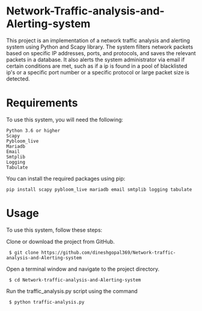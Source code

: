 # Network-Traffic-analysis-and-Alerting-system

This project is an implementation of a network traffic analysis and alerting system using Python and Scapy library. The system filters network packets based on specific IP addresses, ports, and protocols, and saves the relevant packets in a database. It also alerts the system administrator via email if certain conditions are met, such as if a ip is found in a pool of blacklisted ip's or a specific port number or a specific protocol or large packet size is detected.

# Requirements

To use this system, you will need the following:

    Python 3.6 or higher
    Scapy
    Pybloom_live
    Mariadb
    Email
    Smtplib
    Logging
    Tabulate

You can install the required packages using pip:

    pip install scapy pybloom_live mariadb email smtplib logging tabulate

# Usage

To use this system, follow these steps:

  Clone or download the project from GitHub.
     
     $ git clone https://github.com/dineshgopal369/Network-traffic-analysis-and-Alerting-system

  Open a terminal window and navigate to the project directory.
     
     $ cd Network-traffic-analysis-and-Alerting-system
     
  Run the traffic_analysis.py script using the command

     $ python traffic-analysis.py
     

